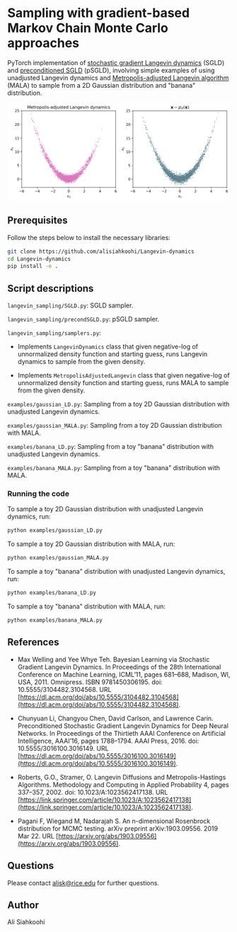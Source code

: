 # Sampling with gradient-based Markov Chain Monte Carlo approaches

PyTorch implementation of [stochastic gradient Langevin dynamics](https://www.ics.uci.edu/~welling/publications/papers/stoclangevin_v6.pdf) (SGLD) and  [preconditioned SGLD](https://arxiv.org/pdf/1512.07666.pdf) (pSGLD), involving simple examples of using unadjusted Langevin dynamics and [Metropolis-adjusted Langevin algorithm](https://link.springer.com/article/10.1023/A:1023562417138) (MALA) to sample from a 2D Gaussian distribution and "banana" distribution.

![](examples/fig/sample-rosenblock.png)

## Prerequisites

Follow the steps below to install the necessary libraries:

```bash
git clone https://github.com/alisiahkoohi/Langevin-dynamics
cd Langevin-dynamics
pip install -e .
```

## Script descriptions

`langevin_sampling/SGLD.py`: SGLD sampler.

`langevin_sampling/precondSGLD.py`: pSGLD sampler.

`langevin_sampling/samplers.py`:

* Implements `LangevinDynamics` class that given negative-log of unnormalized density function and starting guess, runs Langevin dynamics to sample from the given density.

* Implements `MetropolisAdjustedLangevin` class that given negative-log of unnormalized density function and starting guess, runs MALA to sample from the given density.

`examples/gaussian_LD.py`: Sampling from a toy 2D Gaussian distribution with unadjusted Langevin dynamics.

`examples/gaussian_MALA.py`: Sampling from a toy 2D Gaussian distribution with MALA.

`examples/banana_LD.py`: Sampling from a toy "banana" distribution with unadjusted Langevin dynamics.

`examples/banana_MALA.py`: Sampling from a toy "banana" distribution with MALA.

### Running the code

To sample a toy 2D Gaussian distribution with unadjusted Langevin dynamics, run:

```bash
python examples/gaussian_LD.py
```

To sample a toy 2D Gaussian distribution with MALA, run:

```bash
python examples/gaussian_MALA.py
```

To sample a toy "banana" distribution with unadjusted Langevin dynamics, run:

```bash
python examples/banana_LD.py
```

To sample a toy "banana" distribution with MALA, run:

```bash
python examples/banana_MALA.py
```


## References

* Max Welling and Yee Whye Teh. Bayesian Learning via Stochastic Gradient Langevin Dynamics. In Proceedings of the 28th International Conference on Machine Learning, ICML’11, pages 681–688, Madison, WI, USA, 2011. Omnipress. ISBN 9781450306195. doi: 10.5555/3104482.3104568. URL [https://dl.acm.org/doi/abs/10.5555/3104482.3104568](https://dl.acm.org/doi/abs/10.5555/3104482.3104568).

* Chunyuan Li, Changyou Chen, David Carlson, and Lawrence Carin. Preconditioned Stochastic Gradient Langevin Dynamics for Deep Neural Networks. In Proceedings of the Thirtieth AAAI Conference on Artificial Intelligence, AAAI’16, pages 1788–1794. AAAI Press, 2016. doi: 10.5555/3016100.3016149. URL [https://dl.acm.org/doi/abs/10.5555/3016100.3016149](https://dl.acm.org/doi/abs/10.5555/3016100.3016149).

* Roberts, G.O., Stramer, O. Langevin Diffusions and Metropolis-Hastings Algorithms. Methodology and Computing in Applied Probability 4, pages 337–357, 2002. doi: 10.1023/A:1023562417138. URL  [https://link.springer.com/article/10.1023/A:1023562417138](https://link.springer.com/article/10.1023/A:1023562417138).

* Pagani F, Wiegand M, Nadarajah S. An n-dimensional Rosenbrock distribution for MCMC testing. arXiv preprint arXiv:1903.09556. 2019 Mar 22. URL [https://arxiv.org/abs/1903.09556](https://arxiv.org/abs/1903.09556).

## Questions

Please contact alisk@rice.edu for further questions.


## Author

Ali Siahkoohi
